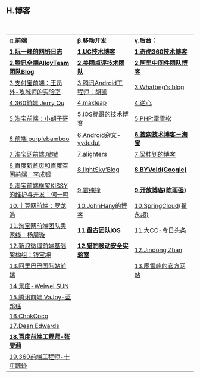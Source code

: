 <h2>H.博客</h2>

<table>
  <tr>
    <td><strong>&alpha;.前端</strong></td>
    <td><strong>&beta;.移动开发</strong></td>
    <td><strong>&gamma;.后台：</strong></td>
  </tr>
  <tr>
    <td><a href="http://www.ruanyifeng.com/blog/" ><strong>1.阮一峰的网络日志</strong></a></td>
    <td><a href="http://tech.uc.cn/" ><strong>1.UC技术博客</strong></a></td>
    <td><a href="http://blogs.360.cn/" ><strong>1.奇虎360技术博客</strong></a></td>
  </tr>
  <tr>
    <td><a href="http://www.alloyteam.com/author/tat-sheran/" ><strong>2.腾讯全端AlloyTeam团队Blog</strong></a></td>
    <td><a href="http://tech.meituan.com/" ><strong>2.美团点评技术团队</strong></a></td>
    <td><a href="http://jm.taobao.org/" ><strong>2.阿里中间件团队博客</strong></a></td>
  </tr>
  <tr>
    <td><a href="http://lab.yuanwai.wang/" >3.支付宝前端：王员外-攻城师的实验室</a></td>
    <td><a href="http://hukai.me/" >3.腾讯Android工程师：胡凯</a></td>
    <td><a href="http://whatbeg.com/" target="_blank">3.Whatbeg's blog</a></td>
  </tr>
  <tr>
    <td><a href="https://imququ.com/" >4.360前端 Jerry Qu</a></td>
    <td><a href="https://blog.maxleap.cn/?lang=zh" >4.maxleap</a></td>
    <td><a href="http://www.cnblogs.com/kissdodog/" >4.逆心</a></td>
  </tr>
  <tr>
    <td><a href="http://www.barretlee.com/entry/" >5.淘宝前端：小胡子哥</a></td>
    <td><a href="http://www.henishuo.com/" >5.iOS标哥的技术博客</a></td>
    <td><a href="http://www.leixuesong.cn/" >5.PHP:雷雪松</a></td>
  </tr>
  <tr>
    <td><a href="http://purplebamboo.github.io/" >6.前端 purplebamboo</a></td>
    <td><a href="http://yydcdut.com/" >6.Android杂文-yydcdut</a></td>
    <td><a href="http://www.searchtb.com/" ><Strong>6.搜索技术博客－淘宝</Strong></a></td>
  </tr>
  <tr>
    <td><a href="http://www.aoao.org.cn/" >7.淘宝网前端:嗷嗷</a></td>
    <td><a href="http://alighters.com/" >7.alighters</a></td>
    <td><a href="http://blog.720ui.com/" >7.梁桂钊的博客</a></td>
  </tr>
  <tr>
    <td><a href="http://www.welefen.com/" >8.百度新首页和百度空间前端：李成银</a></td>
    <td><a href="http://www.lightskystreet.com/" >8.lightSky&lsquo;Blog</a></td>
    <td><a href="https://www.byvoid.com/" ><strong>8.BYVoid(Google)</strong></a></td>
  </tr>
  <tr>
    <td><a href="http://docs.kissyui.com/" >9.淘宝前端框架KISSY的维护与开发：何一鸣</a></td>
    <td><a href="http://www.leichunfeng.com/" >9.雷纯锋</a></td>
    <td><a href="http://blog.huihoo.com/" ><strong>9.开放博客(陈雨强)</strong></a></td>
  </tr>
  <tr>
    <td><a href="http://luolonghao.iteye.com/" >10.土豆网前端：罗龙浩</a></td>
    <td><a href="http://johnhany.net/" >10.JohnHany的博客</a></td>
    <td><a href="http://blog.didispace.com/" >10.SpringCloud(翟永超)</a></td>
  </tr>
  <tr>
    <td><a href="https://github.com/fool2fish/blog/issues?q=is%3Aopen" >11.淘宝网前端团队卖家线：杨周璇</a></td>
    <td><a href="http://blog.pangu.io/" ><strong>11.盘古团队iOS</strong></a></td>
    <td><a href="http://blog.me115.com/page2/" >11.大CC-今日头条</a></td>
  </tr>
  <tr>
    <td><a href="http://w3help.org/zh-cn/kb/" >12.新浪微博前端基础架构组：钱宝坤</a></td>
    <td><a href="https://blog.dbglab.org/" ><strong>12.猎豹移动安全实验室</strong></a></td>
    <td><a href="http://zhanjindong.com/blog/" >12.Jindong Zhan</a></td>
  </tr>
  <tr>
    <td><a href="http://www.cnblogs.com/dolphinX/" >13.阿里巴巴国际站前端</a></td>
    <td></td>
    <td><a href="http://www.liaoxuefeng.com/" >13.廖雪峰的官方网站</a></td>
  </tr>
  <tr>
    <td><a href="http://wwsun.github.io/" >14.景庄-Weiwei SUN</a></td>
  </tr>
  <tr>
    <td><a href="http://www.cnblogs.com/vajoy/" >15.腾讯前端 VaJoy-蓝邦珏</a></td>
  </tr>
  <tr>
    <td><a href="http://chokcoco.github.io/magicCss/html/index.html" >16.ChokCoco</a></td>
  </tr>
  <tr>
    <td><a href="http://dean.edwards.name/weblog/2005/10/add-event/" >17.Dean Edwards</a></td>
  </tr>
  <tr>
    <td><a href="http://zhangwenli.com/cv/cn.html#userconsent#" ><strong>18.百度前端工程师-张雯莉</strong></a></td>
  </tr>
  <tr>
    <td><a href="https://www.h5jun.com/" >19.360前端工程师-十年踪迹</a></td>
  </tr>
</table>

